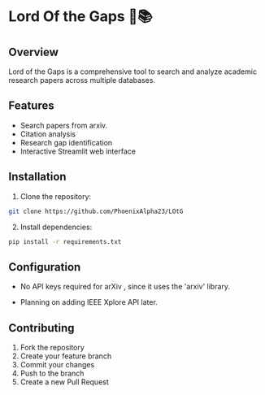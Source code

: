 # Lord Of the Gaps 🔬📚

## Overview
Lord of the Gaps is a comprehensive tool to search and analyze academic research papers across multiple databases.

## Features
- Search papers from arxiv.
- Citation analysis
- Research gap identification
- Interactive Streamlit web interface

## Installation

1. Clone the repository:
```bash
git clone https://github.com/PhoenixAlpha23/LOtG
```

2. Install dependencies:
```bash
pip install -r requirements.txt
```

## Configuration
- No API keys required for arXiv , since it uses the 'arxiv' library.

- Planning on adding IEEE Xplore API later.

## Contributing
1. Fork the repository
2. Create your feature branch
3. Commit your changes
4. Push to the branch
5. Create a new Pull Request
